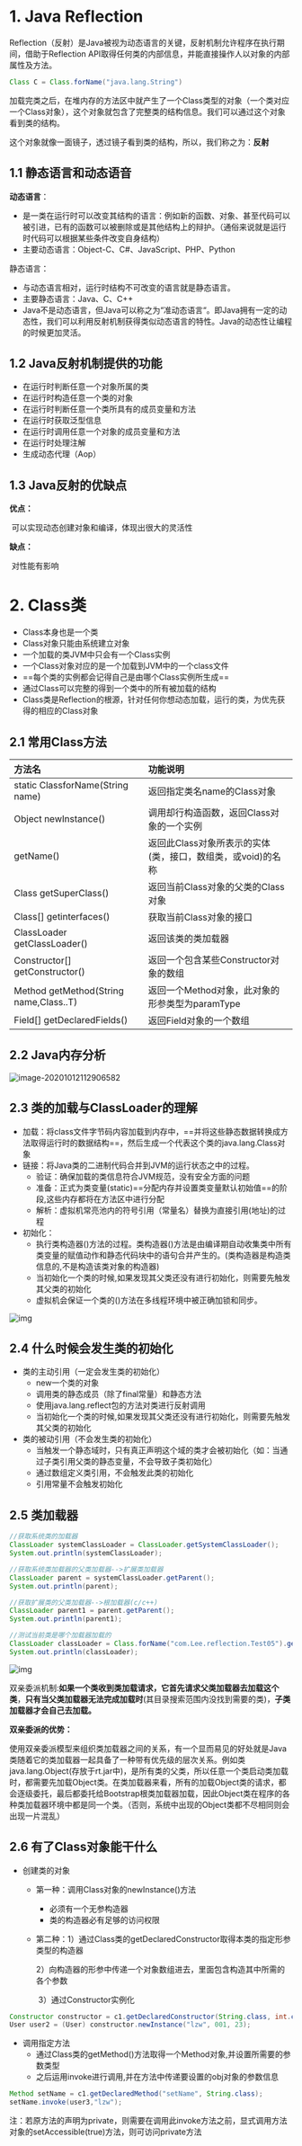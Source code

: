 

# 1. Java Reflection

Reflection（反射）是Java被视为动态语言的关键，反射机制允许程序在执行期间，借助于Reflection API取得任何类的内部信息，并能直接操作人以对象的内部属性及方法。

```java
Class C = Class.forName("java.lang.String")
```



加载完类之后，在堆内存的方法区中就产生了一个Class类型的对象（一个类对应一个Class对象），这个对象就包含了完整类的结构信息。我们可以通过这个对象看到类的结构。

这个对象就像一面镜子，透过镜子看到类的结构，所以，我们称之为：**反射**



## 1.1 静态语言和动态语音

**动态语言**：

- 是一类在运行时可以改变其结构的语言：例如新的函数、对象、甚至代码可以被引进，已有的函数可以被删除或是其他结构上的辩护。（通俗来说就是运行时代码可以根据某些条件改变自身结构）
- 主要动态语言：Object-C、C#、JavaScript、PHP、Python



静态语言：

- 与动态语言相对，运行时结构不可改变的语言就是静态语言。
- 主要静态语言：Java、C、C++
- Java不是动态语言，但Java可以称之为“准动态语言“。即Java拥有一定的动态性，我们可以利用反射机制获得类似动态语言的特性。Java的动态性让编程的时候更加灵活。



## 1.2 Java反射机制提供的功能

- 在运行时判断任意一个对象所属的类
- 在运行时构造任意一个类的对象
- 在运行时判断任意一个类所具有的成员变量和方法
- 在运行时获取泛型信息
- 在运行时调用任意一个对象的成员变量和方法
- 在运行时处理注解
- 生成动态代理（Aop）



## 1.3 Java反射的优缺点

**优点：**

​			可以实现动态创建对象和编译，体现出很大的灵活性

**缺点：**

​			对性能有影响



# 2. Class类

- Class本身也是一个类
- Class对象只能由系统建立对象
- 一个加载的类JVM中只会有一个Class实例
- 一个Class对象对应的是一个加载到JVM中的一个class文件
- ==每个类的实例都会记得自己是由哪个Class实例所生成==
- 通过Class可以完整的得到一个类中的所有被加载的结构
- Class类是Reflection的根源，针对任何你想动态加载，运行的类，为优先获得的相应的Class对象

## 2.1 常用Class方法

| 方法名                                 | 功能说明                                                    |
| :------------------------------------- | :---------------------------------------------------------- |
| static ClassforName(String name)       | 返回指定类名name的Class对象                                 |
| Object newInstance()                   | 调用却行构造函数，返回Class对象的一个实例                   |
| getName()                              | 返回此Class对象所表示的实体(类，接口，数组类，或void)的名称 |
| Class getSuperClass()                  | 返回当前Class对象的父类的Class对象                          |
| Class[] getinterfaces()                | 获取当前Class对象的接口                                     |
| ClassLoader getClassLoader()           | 返回该类的类加载器                                          |
| Constructor[] getConstructor()         | 返回一个包含某些Constructor对象的数组                       |
| Method getMethod(String name,Class..T) | 返回一个Method对象，此对象的形参类型为paramType             |
| Field[] getDeclaredFields()            | 返回Field对象的一个数组                                     |

## 2.2 Java内存分析

![image-20201012112906582](C:\Users\Administrator\AppData\Roaming\Typora\typora-user-images\image-20201012112906582.png)

## 2.3 类的加载与ClassLoader的理解

- 加载：将class文件字节码内容加载到内存中，==并将这些静态数据转换成方法取得运行时的数据结构==，然后生成一个代表这个类的java.lang.Class对象
- 链接：将Java类的二进制代码合并到JVM的运行状态之中的过程。
  - 验证：确保加载的类信息符合JVM规范，没有安全方面的问题		
  - 准备：正式为类变量(static)==分配内存并设置类变量默认初始值==的阶段,这些内存都将在方法区中进行分配
  - 解析：虚拟机常亮池内的符号引用（常量名）替换为直接引用(地址)的过程
- 初始化：
  - 执行类构造器<clinit>()方法的过程。类构造器<clinit>()方法是由编译期自动收集类中所有类变量的赋值动作和静态代码块中的语句合并产生的。(类构造器是构造类信息的,不是构造该类对象的构造器)
  - 当初始化一个类的时候,如果发现其父类还没有进行初始化，则需要先触发其父类的初始化
  - 虚拟机会保证一个类的<clinit>()方法在多线程环境中被正确加锁和同步。

![img](https://img-blog.csdn.net/20170430160610299?watermark/2/text/aHR0cDovL2Jsb2cuY3Nkbi5uZXQvamF2YXplamlhbg==/font/5a6L5L2T/fontsize/400/fill/I0JBQkFCMA==/dissolve/70/gravity/SouthEast)



## 2.4 什么时候会发生类的初始化

- 类的主动引用（一定会发生类的初始化）
  - new一个类的对象
  - 调用类的静态成员（除了final常量）和静态方法
  - 使用java.lang.reflect包的方法对类进行反射调用
  - 当初始化一个类的时候,如果发现其父类还没有进行初始化，则需要先触发其父类的初始化
- 类的被动引用（不会发生类的初始化）
  - 当触发一个静态域时，只有真正声明这个域的类才会被初始化（如：当通过子类引用父类的静态变量，不会导致子类初始化）
  - 通过数组定义类引用，不会触发此类的初始化
  - 引用常量不会触发初始化



## 2.5 类加载器

```java
//获取系统类的加载器
ClassLoader systemClassLoader = ClassLoader.getSystemClassLoader();
System.out.println(systemClassLoader);

//获取系统类加载器的父类加载器-->扩展类加载器
ClassLoader parent = systemClassLoader.getParent();
System.out.println(parent);

//获取扩展类的父类加载器-->根加载器(c/c++)
ClassLoader parent1 = parent.getParent();
System.out.println(parent1);

//测试当前类是哪个加载器加载的
ClassLoader classLoader = Class.forName("com.Lee.reflection.Test05").getClassLoader();
System.out.println(classLoader);
```

![img](https://pic1.zhimg.com/80/v2-3c42da9f8214d69d0f4aee55ac90bbe8_720w.jpg)

双亲委派机制:**如果一个类收到类加载请求，它首先请求父类加载器去加载这个类**，**只有当父类加载器无法完成加载时**(其目录搜索范围内没找到需要的类)，**子类加载器才会自己去加载。**



**双亲委派的优势：**

使用双亲委派模型来组织类加载器之间的关系，有一个显而易见的好处就是Java类随着它的类加载器一起具备了一种带有优先级的层次关系。例如类java.lang.Object(存放于rt.jar中)，是所有类的父类，所以任意一个类启动类加载时，都需要先加载Object类。在类加载器来看，所有的加载Object类的请求，都会逐级委托，最后都委托给Bootstrap根类加载器加载，因此Object类在程序的各种类加载器环境中都是同一个类。（否则，系统中出现的Object类都不尽相同则会出现一片混乱）

## 2.6 有了Class对象能干什么

- 创建类的对象

  - 第一种：调用Class对象的newInstance()方法

    -  必须有一个无参构造器
    -  类的构造器必有足够的访问权限

  - 第二种：1）通过Class类的getDeclaredConstructor取得本类的指定形参类型的构造器

    ​			   2）向构造器的形参中传递一个对象数组进去，里面包含构造其中所需的各个参数

    ​			   3）通过Constructor实例化

```java
Constructor constructor = c1.getDeclaredConstructor(String.class, int.class, int.class);
User user2 = (User) constructor.newInstance("lzw", 001, 23);
```

- 调用指定方法
  - 通过Class类的getMethod()方法取得一个Method对象,并设置所需要的参数类型
  - 之后运用invoke进行调用,并在方法中传递要设置的obj对象的参数信息

```java
Method setName = c1.getDeclaredMethod("setName", String.class);
setName.invoke(user3,"lzw");
```

​		注：若原方法的声明为private，则需要在调用此invoke方法之前，显式调用方法对象的setAccessible(true)方法，则可访问private方法
